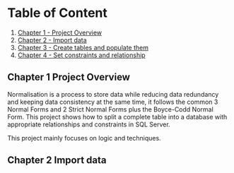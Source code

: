 



# Table of Content
1. [Chapter 1 - Project Overview](#chr1)
2. [Chapter 2 - Import data](#chr2)
3. [Chapter 3 - Create tables and populate them](#ch3)
4. [Chapter 4 - Set constraints and relationship](#ch4)


<a id = "ch1"></a>
## Chapter 1 Project Overview

Normalisation is a process to store data while reducing data redundancy and keeping data consistency at the same time, it follows the common 3 Normal Forms and 2 Strict Normal Forms plus the Boyce-Codd Normal Form. This project shows how to split a complete table into a database with appropriate relationships and constraints in SQL Server.

This project mainly focuses on logic and techniques.

<a id = "ch2"></a>
## Chapter 2 Import data


